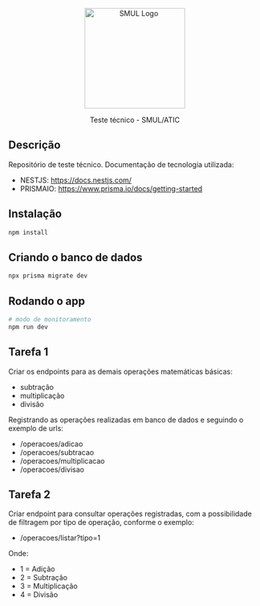 <p align="center">
  <a href="https://www.prefeitura.sp.gov.br/cidade/secretarias/licenciamento/" target="blank"><img src="https://www.prefeitura.sp.gov.br/cidade/secretarias/upload/chamadas/URBANISMO_E_LICENCIAMENTO_HORIZONTAL_FUNDO_CLARO_1665756993.png" width="200" alt="SMUL Logo" /></a>
</p>

<p align="center">Teste técnico - SMUL/ATIC</p>

## Descrição

Repositório de teste técnico.
Documentação de tecnologia utilizada:

- NESTJS: https://docs.nestjs.com/
- PRISMAIO: https://www.prisma.io/docs/getting-started

## Instalação

```bash
npm install
```

## Criando o banco de dados

```bash
npx prisma migrate dev
```

## Rodando o app

```bash
# modo de monitoramento
npm run dev
```

## Tarefa 1

Criar os endpoints para as demais operações matemáticas básicas:
  - subtração
  - multiplicação
  - divisão

Registrando as operações realizadas em banco de dados e seguindo o exemplo de urls:
  - /operacoes/adicao
  - /operacoes/subtracao
  - /operacoes/multiplicacao
  - /operacoes/divisao

## Tarefa 2

Criar endpoint para consultar operações registradas, com a possibilidade de filtragem por tipo de operação, conforme o exemplo:
  - /operacoes/listar?tipo=1

Onde:
  - 1 = Adição
  - 2 = Subtração
  - 3 = Multiplicação
  - 4 = Divisão